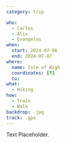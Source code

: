 ```yaml
---
category: trip

who:
  - Carlos
  - Alix
  - Evangelos
when:
  start: 2024-07-06
  end: 2024-07-07
where:
  name: Isle of Wigh
  coordinates: [?]
  to:
what: 
  - Hiking
how:
  - Train
  - Walk
backdrop: .jpg
track: .gpx
---
```


Text Placeholder.